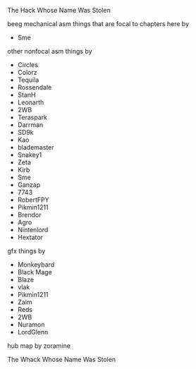 The Hack Whose Name Was Stolen


beeg mechanical asm things that are focal to chapters here by 
- Sme

other nonfocal asm things by
- Circles
- Colorz 
- Tequila
- Rossendale
- StanH
- Leonarth
- 2WB
- Teraspark
- Darrman
- SD9k
- Kao
- blademaster
- Snakey1
- Zeta
- Kirb
- Sme
- Ganzap 
- 7743
- RobertFPY
- Pikmin1211
- Brendor
- Agro
- Nintenlord
- Hextator


gfx things by 
- Monkeybard 
- Black Mage 
- Blaze 
- vlak 
- Pikmin1211 
- Zaim 
- Reds
- 2WB
- Nuramon
- LordGlenn

hub map by zoramine

The Whack Whose Name Was Stolen
